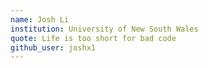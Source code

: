 ```yaml
---
name: Josh Li
institution: University of New South Wales
quote: Life is too short for bad code
github_user: joshx1
---
```


